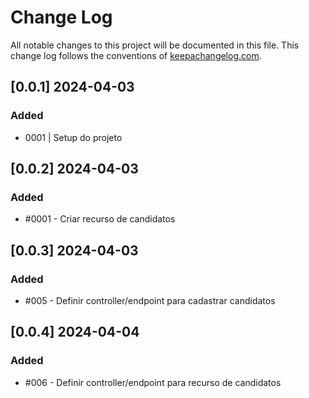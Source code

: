# Change Log
All notable changes to this project will be documented in this file. This change log follows the conventions of [keepachangelog.com](http://keepachangelog.com/).

## [0.0.1] 2024-04-03
### Added
- 0001 | Setup do projeto

## [0.0.2] 2024-04-03
### Added
- #0001 - Criar recurso de candidatos

## [0.0.3] 2024-04-03
### Added
- #005 - Definir controller/endpoint para cadastrar candidatos

## [0.0.4] 2024-04-04
### Added
- #006 - Definir controller/endpoint para recurso de candidatos